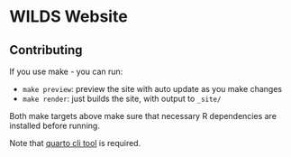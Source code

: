 # WILDS Website


## Contributing

If you use make - you can run:

- `make preview`: preview the site with auto update as you make changes
- `make render`: just builds the site, with output to `_site/`

Both make targets above make sure that necessary R dependencies are installed before running.

Note that [quarto cli tool][quarto] is required.

[quarto]: https://quarto.org/docs/get-started/


